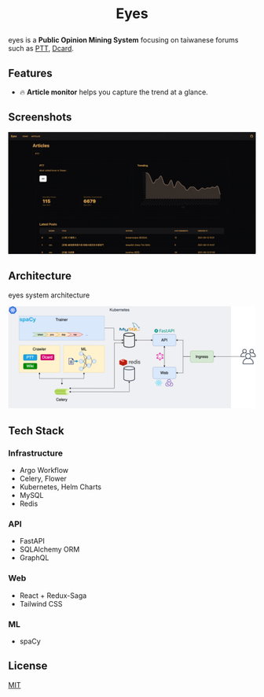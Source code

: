 # <p align="center">Eyes</p>

eyes is a **Public Opinion Mining System** focusing on taiwanese forums such as [PTT](https://www.ptt.cc/bbs/hotboards.html), [Dcard](https://www.dcard.tw/f).

## Features

- :fire: **Article monitor** helps you capture the trend at a glance.

## Screenshots

![Latest Posts](./doc/static/images/articles_dashboard.png)

## Architecture

eyes system architecture

![Architecture](./doc/static/images/architecture.png)

## Tech Stack

### Infrastructure

- Argo Workflow
- Celery, Flower
- Kubernetes, Helm Charts
- MySQL
- Redis

### API

- FastAPI
- SQLAlchemy ORM
- GraphQL

### Web

- React + Redux-Saga
- Tailwind CSS

### ML

- spaCy

## License

[MIT](./LICENSE)
